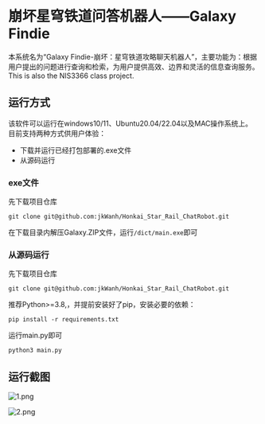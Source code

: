 # 崩坏星穹铁道问答机器人——Galaxy Findie
本系统名为“Galaxy Findie-崩坏：星穹铁道攻略聊天机器人”，主要功能为：根据用户提出的问题进行查询和检索，为用户提供高效、边界和灵活的信息查询服务。This is also the NIS3366 class project.

## 运行方式

该软件可以运行在windows10/11、Ubuntu20.04/22.04以及MAC操作系统上。目前支持两种方式供用户体验：

- 下载并运行已经打包部署的.exe文件
- 从源码运行

### exe文件

先下载项目仓库

```shell
git clone git@github.com:jkWanh/Honkai_Star_Rail_ChatRobot.git
```

在下载目录内解压Galaxy.ZIP文件，运行`/dict/main.exe`即可

### 从源码运行

先下载项目仓库

```shell
git clone git@github.com:jkWanh/Honkai_Star_Rail_ChatRobot.git
```

推荐Python>=3.8,，并提前安装好了pip，安装必要的依赖：

```shell
pip install -r requirements.txt
```

运行main.py即可

```
python3 main.py
```

## 运行截图

![1.png](https://img1.imgtp.com/2023/05/26/Sb23CCDc.png)

![2.png](https://img1.imgtp.com/2023/05/26/s07cL7M3.png)




